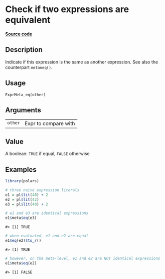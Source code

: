 

# Check if two expressions are equivalent

[**Source code**](https://github.com/pola-rs/r-polars/tree/8387e0a88c6889e6449b053999aada405c241066/R/expr__meta.R#L22)

## Description

Indicate if this expression is the same as another expression. See also
the counterpart <code>$meta$neq()</code>.

## Usage

<pre><code class='language-R'>ExprMeta_eq(other)
</code></pre>

## Arguments

<table>
<tr>
<td style="white-space: nowrap; font-family: monospace; vertical-align: top">
<code id="ExprMeta_eq_:_other">other</code>
</td>
<td>
Expr to compare with
</td>
</tr>
</table>

## Value

A boolean: <code>TRUE</code> if equal, <code>FALSE</code> otherwise

## Examples

``` r
library(polars)

# three naive expression literals
e1 = pl$lit(40) + 2
e2 = pl$lit(42)
e3 = pl$lit(40) + 2

# e1 and e3 are identical expressions
e1$meta$eq(e3)
```

    #> [1] TRUE

``` r
# when evaluated, e1 and e2 are equal
e1$eq(e2)$to_r()
```

    #> [1] TRUE

``` r
# however, on the meta-level, e1 and e2 are NOT identical expressions
e1$meta$eq(e2)
```

    #> [1] FALSE
